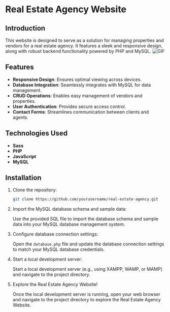 # Real Estate Agency Website

## Introduction

This website  is designed to serve as a solution for managing properties and vendors for a real estate agency. It features a sleek and responsive design, along with robust backend functionality powered by PHP and MySQL.
   ![GIF](https://media.giphy.com/media/lgX2xswzXaGGffCsu1/giphy.gif)
## Features

- **Responsive Design**: Ensures optimal viewing across devices.
- **Database Integration**: Seamlessly integrates with MySQL for data management.
- **CRUD Operations**: Enables easy management of vendors and properties.
- **User Authentication**: Provides secure access control.
- **Contact Forms**: Streamlines communication between clients and agents.
## Technologies Used

- **Sass**
- **PHP**
- **JavaScript**
- **MySQL**

## Installation
1. Clone the repository:

   ```bash
   git clone https://github.com/yourusername/real-estate-agency.git
   ```

2. Import the MySQL database schema and sample data:

   Use the provided SQL file to import the database schema and sample data into your MySQL database management system.

3. Configure database connection settings:

   Open the `database.php` file and update the database connection settings to match your MySQL database credentials.

4. Start a local development server:

   Start a local development server (e.g., using XAMPP, WAMP, or MAMP) and navigate to the project directory.

5. Explore the Real Estate Agency Website!

   Once the local development server is running, open your web browser and navigate to the project directory to explore the Real Estate Agency Website.

